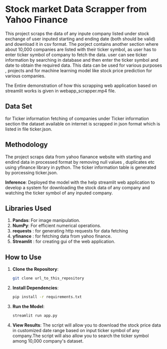 #  Stock market Data Scrapper from Yahoo Finance

This project scraps the  data of any inpute company listed under stock exchange of user inputed starting and ending date (both should be valid) and download it in csv format. The porject contains another section where about 10,000 companies are listed with their ticker symbol, as user has to enter ticker symbol of company to fetch the data. user can see ticker information by searching in database and then enter the ticker symbol and date to obtain the required data. This data can be used for various purposes , projects and for machine learning model like stock price prediction for various companies.

The Entire demonstration of how this scrapping web application based on streamlit works is  given in webapp_scrapper.mp4 file.

## Data Set

for Ticker information fetching of companies under Ticker information section the dataset available on internet is scrapped in json format which is listed in file ticker.json.

## Methodology

The project scraps data from yahoo fianance website with starting and endind data in processed format by removing null values , duplicates etc using yfinance library in python. The ticker information table is generated by porcessing ticker.json.

**Inference**: 
      Deployed the model with the help streamlit web application to develop a system for downloading the stock data of any company and watching the ticker symbol of any inputed company.


## Libraries Used


1. **Pandas**: For image manipulation.
2. **NumPy**: For efficient numerical operations.
3. **requests** : for generating http requests for data fetching
4. **yfinance** : for fetching data from yahoo finance.
5. **Streamlit** : for creating gui of the web application.


## How to Use

1. **Clone the Repository**: 
    ```sh
    git clone url_to_this_repository
    ```

2. **Install Dependencies**: 
    ```sh
    pip install -r requirements.txt
    ```

3. **Run the Model**: 
    ```python
    streamlit run app.py
    ```

4. **View Results**: The script will allow you to download the stock price data in customized date range based on input ticker symbol of any company.The script will also allow you to search the ticker symbol among 10,000 company's dataset.
